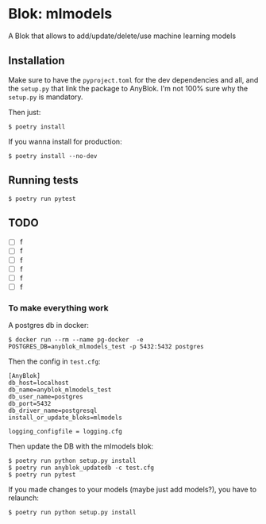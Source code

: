 # Blok: mlmodels

A Blok that allows to add/update/delete/use machine learning models

## Installation

Make sure to have the `pyproject.toml` for the dev dependencies and all,
and the `setup.py` that link the package to AnyBlok.
I'm not 100% sure why the `setup.py` is mandatory.

Then just: 
```
$ poetry install
```

If you wanna install for production:
```
$ poetry install --no-dev
```

## Running tests

```
$ poetry run pytest
```

## TODO

* [ ] f
* [ ] f
* [ ] f
* [ ] f
* [ ] f
* [ ] f

### To make everything work

A postgres db in docker:
```
$ docker run --rm --name pg-docker  -e POSTGRES_DB=anyblok_mlmodels_test -p 5432:5432 postgres
```

Then the config in `test.cfg`:
```
[AnyBlok]
db_host=localhost
db_name=anyblok_mlmodels_test
db_user_name=postgres
db_port=5432
db_driver_name=postgresql
install_or_update_bloks=mlmodels

logging_configfile = logging.cfg
```

Then update the DB with the mlmodels blok:
```
$ poetry run python setup.py install
$ poetry run anyblok_updatedb -c test.cfg
$ poetry run pytest
```

If you made changes to your models
(maybe just add models?),
you have to relaunch:
```
$ poetry run python setup.py install
```